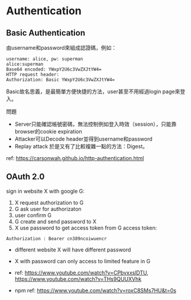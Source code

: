 # Authentication

## Basic Authentication
由username和password來組成認證碼，例如：
```
username: alice, pw: superman
alice:superman
Base64 encoded: YWxpY2U6c3VwZXJtYW4=
HTTP request header:
Authorization: Basic YWxpY2U6c3VwZXJtYW4=
```

Basic故名思義，是最簡單方便快捷的方法，user甚至不用經過login page來登入。

問題
- Server只能確認帳號密碼，無法控制例如登入時效（session），只能靠browser的cookie expiration
- Attacker可以Decode header並得到username和password
- Replay attack
於是又有了比較複雜一點的方法：Digest。


ref: https://carsonwah.github.io/http-authentication.html

## OAuth 2.0
sign in website X with google G:
1. X request authorization to G
2. G ask user for authorizaton
3. user confirm G
4. G create and send password to X
5. X use password to get access token from G
access token:
```
Authorization : Bearer cn389ncoiwuencr
```

- different website X will have different password
- X with password can only access to limited feature in G

- ref: https://www.youtube.com/watch?v=CPbvxxslDTU, https://www.youtube.com/watch?v=THs9QUUXVhk
- npm ref: https://www.youtube.com/watch?v=roxC8SMs7HU&t=0s
